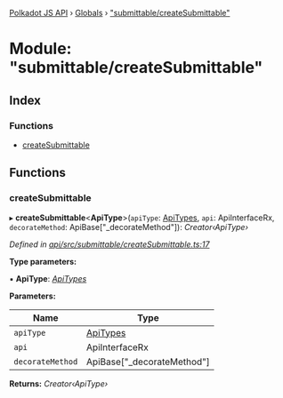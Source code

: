 [Polkadot JS API](../README.md) › [Globals](../globals.md) › ["submittable/createSubmittable"](_submittable_createsubmittable_.md)

# Module: "submittable/createSubmittable"

## Index

### Functions

* [createSubmittable](_submittable_createsubmittable_.md#createsubmittable)

## Functions

###  createSubmittable

▸ **createSubmittable**<**ApiType**>(`apiType`: [ApiTypes](_types_base_.md#apitypes), `api`: ApiInterfaceRx, `decorateMethod`: ApiBase<ApiType>["_decorateMethod"]): *Creator‹ApiType›*

*Defined in [api/src/submittable/createSubmittable.ts:17](https://github.com/polkadot-js/api/blob/d1f8f8b5e8/packages/api/src/submittable/createSubmittable.ts#L17)*

**Type parameters:**

▪ **ApiType**: *[ApiTypes](_types_base_.md#apitypes)*

**Parameters:**

Name | Type |
------ | ------ |
`apiType` | [ApiTypes](_types_base_.md#apitypes) |
`api` | ApiInterfaceRx |
`decorateMethod` | ApiBase<ApiType>["_decorateMethod"] |

**Returns:** *Creator‹ApiType›*
